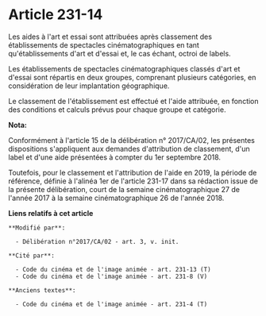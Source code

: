 # Article 231-14

Les aides à l'art et essai sont attribuées après classement des établissements de spectacles cinématographiques en tant
qu'établissements d'art et d'essai et, le cas échant, octroi de labels.

Les établissements de spectacles cinématographiques classés d'art et d'essai sont répartis en deux groupes, comprenant
plusieurs catégories, en considération de leur implantation géographique.

Le classement de l'établissement est effectué et l'aide attribuée, en fonction des conditions et calculs prévus pour chaque
groupe et catégorie.

**Nota:**

Conformément à l'article 15 de la délibération n° 2017/CA/02, les présentes dispositions s'appliquent aux demandes
d'attribution de classement, d'un label et d'une aide présentées à compter du 1er septembre 2018.

Toutefois, pour le classement et l'attribution de l'aide en 2019, la période de référence, définie à l'alinéa 1er de
l'article 231-17 dans sa rédaction issue de la présente délibération, court de la semaine cinématographique 27 de l'année
2017 à la semaine cinématographique 26 de l'année 2018.

**Liens relatifs à cet article**

	**Modifié par**:

	  - Délibération n°2017/CA/02 - art. 3, v. init.

	**Cité par**:

	  - Code du cinéma et de l'image animée - art. 231-13 (T)
	  - Code du cinéma et de l'image animée - art. 231-8 (V)

	**Anciens textes**:

	  - Code du cinéma et de l'image animée - art. 231-4 (T)
